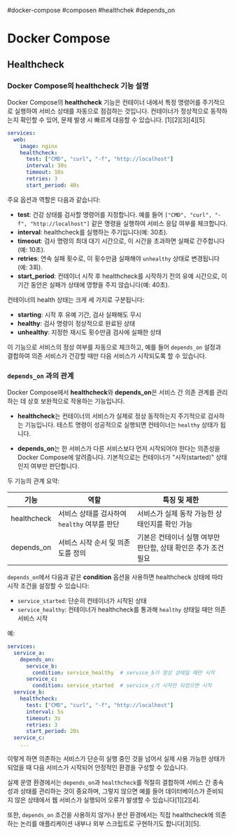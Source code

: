 #docker-compose #composen #healthchek #depends_on

# Docker Compose

## Healthcheck

### Docker Compose의 healthcheck 기능 설명

Docker Compose의 **healthcheck** 기능은 컨테이너 내에서 특정 명령어를 주기적으로 실행하여 서비스 상태를 자동으로 점검하는 것입니다. 컨테이너가 정상적으로 동작하는지 확인할 수 있어, 문제 발생 시 빠르게 대응할 수 있습니다. [1][2][3][4][5]

```yaml
services:
  web:
    image: nginx
    healthcheck:
      test: ["CMD", "curl", "-f", "http://localhost"]
      interval: 30s
      timeout: 10s
      retries: 3
      start_period: 40s
```

주요 옵션과 역할은 다음과 같습니다:

- **test**: 건강 상태를 검사할 명령어를 지정합니다. 예를 들어 `["CMD", "curl", "-f", "http://localhost"]` 같은 명령을 실행하여 서비스 응답 여부를 체크합니다.
- **interval**: healthcheck를 실행하는 주기입니다(예: 30초).
- **timeout**: 검사 명령의 최대 대기 시간으로, 이 시간을 초과하면 실패로 간주합니다(예: 10초).
- **retries**: 연속 실패 횟수로, 이 횟수만큼 실패해야 `unhealthy` 상태로 변경됩니다(예: 3회).
- **start_period**: 컨테이너 시작 후 healthcheck를 시작하기 전의 유예 시간으로, 이 기간 동안은 실패가 상태에 영향을 주지 않습니다(예: 40초).

컨테이너의 health 상태는 크게 세 가지로 구분됩니다:
- **starting**: 시작 후 유예 기간, 검사 실패해도 무시
- **healthy**: 검사 명령이 정상적으로 완료된 상태
- **unhealthy**: 지정한 재시도 횟수만큼 검사에 실패한 상태

이 기능으로 서비스의 정상 여부를 자동으로 체크하고, 예를 들어 `depends_on` 설정과 결합하여 의존 서비스가 건강할 때만 다음 서비스가 시작되도록 할 수 있습니다.

### `depends_on` 과의 관계

Docker Compose에서 **healthcheck**와 **depends_on**은 서비스 간 의존 관계를 관리하는 데 상호 보완적으로 작용하는 기능입니다.

- **healthcheck**는 컨테이너의 서비스가 실제로 정상 동작하는지 주기적으로 검사하는 기능입니다. 테스트 명령이 성공적으로 실행되면 컨테이너는 `healthy` 상태가 됩니다.

- **depends_on**는 한 서비스가 다른 서비스보다 먼저 시작되어야 한다는 의존성을 Docker Compose에 알려줍니다. 기본적으로는 컨테이너가 "시작(started)" 상태인지 여부만 판단합니다.

두 기능의 관계 요약:

| 기능         | 역할                                                         | 특징 및 제한                                                      |
|-------------|------------------------------------------------------------|----------------------------------------------------------------|
| healthcheck | 서비스 상태를 검사하여 `healthy` 여부를 판단                 | 서비스가 실제 동작 가능한 상태인지를 확인 가능                       |
| depends_on  | 서비스 시작 순서 및 의존도를 정의                            | 기본은 컨테이너 실행 여부만 판단함, 상태 확인은 추가 조건 필요          |

`depends_on`에서 다음과 같은 **condition** 옵션을 사용하면 healthcheck 상태에 따라 시작 조건을 설정할 수 있습니다:

- `service_started`: 단순히 컨테이너가 시작된 상태
- `service_healthy`: 컨테이너가 healthcheck를 통과해 `healthy` 상태일 때만 의존 서비스 시작

예:

```yaml
services:
  service_a:
    depends_on:
      service_b:
        condition: service_healthy  # service_b가 정상 상태일 때만 시작
      service_c:
        condition: service_started  # service_c가 시작만 되었으면 시작
  service_b:
    healthcheck:
      test: ["CMD", "curl", "-f", "http://localhost"]
      interval: 5s
      timeout: 3s
      retries: 3
      start_period: 20s
  service_c:
    ...
```

이렇게 하면 의존하는 서비스가 단순히 실행 중인 것을 넘어서 실제 사용 가능한 상태가 되었을 때 다음 서비스가 시작되어 안정적인 환경을 구성할 수 있습니다.

실제 운영 환경에서는 `depends_on`과 `healthcheck`를 적절히 결합하여 서비스 간 종속성과 상태를 관리하는 것이 중요하며, 그렇지 않으면 예를 들어 데이터베이스가 준비되지 않은 상태에서 웹 서비스가 실행되어 오류가 발생할 수 있습니다[1][2][4]. 

또한, `depends_on` 조건을 사용하지 않거나 분산 환경에서는 직접 healthcheck에 의존하는 논리를 애플리케이션 내부나 외부 스크립트로 구현하기도 합니다[3][5].
